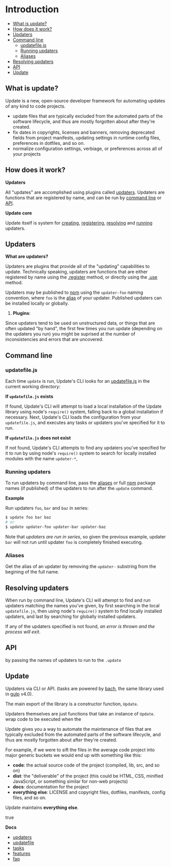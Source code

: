 # Introduction

- [What is update?](#what-is-update)
- [How does it work?](#how-does-it-work)
- [Updaters](#updaters)
- [Command line](#command-line)
  * [updatefile.js](#updatefilejs)
  * [Running updaters](#running-updaters)
  * [Aliases](#aliases)
- [Resolving updaters](#resolving-updaters)
- [API](#api)
- [Update](#update)

## What is update?

Update is a new, open-source developer framework for automating updates of any kind to code projects.

* update files that are typically excluded from the automated parts of the software lifecycle, and thus are mostly forgotten about after they're created.
* fix dates in copyrights, licenses and banners, removing deprecated fields from project manifests, updating settings in runtime config files, preferences in dotfiles, and so on.
* normalize configuration settings, verbiage, or preferences across all of your projects

## How does it work?

**Updaters**

All "updates" are accomplished using plugins called [updaters](#updaters). Updaters are functions that are registered by name, and can be run by [command line](#command-line) or [API](#api).

**Update core**

Update itself is system for [creating](#creating-updaters), [registering](#registering-updaters), [resolving](#resolving-updaters) and [running](#running-updaters) updaters.

## Updaters

**What are updaters?**

Updaters are plugins that provide all of the "updating" capabilities to update. Technically speaking, updaters are functions that are either registered by name using the [.register](#register) method, or directly using the [.use](#use) method.

Updaters may be published to [npm](https://www.npmjs.com) using the `updater-foo` naming convention, where `foo` is the [alias](#aliases) of your updater. Published updaters can be installed locally or globally.

1. **Plugins**:

Since updaters tend to be used on unstructured data, or things that are often updated "by hand", the first few times you run update (depending on the updaters you run) you might be suprised at the number of inconsistencies and errors that are uncovered.

## Command line

### updatefile.js

Each time `update` is run, Update's CLI looks for an [updatefile.js](docs/updatefile.md) in the current working directory:

**If `updatefile.js` exists**

If found, Update's CLI will attempt to load a local installation of the Update library using node's `require()` system, falling back to a global installation if necessary. Next, Update's CLI loads the configuration from your `updatefile.js`, and executes any tasks or updaters you've specified for it to run.

**If `updatefile.js` does not exist**

If not found, Update's CLI attempts to find any updaters you've specified for it to run by using node's `require()` system to search for locally installed modules with the name `updater-*`,

### Running updaters

To run updaters by command line, pass the [aliases](#aliases) or full [npm](https://www.npmjs.com) package names (if published) of the updaters to run after the `update` command.

**Example**

Run updaters `foo`, `bar` and `baz` in series:

```sh
$ update foo bar baz
# or
$ update updater-foo updater-bar updater-baz
```

Note that _updaters are run in series_, so given the previous example, updater `bar` will not run until updater `foo` is completely finished executing.

### Aliases

Get the alias of an updater by removing the `updater-` substring from the begining of the full name.

## Resolving updaters

When run by command line, Update's CLI will attempt to find and run updaters matching the names you've given, by first searching in the local `updatefile.js`, then using node's `require()` system to find locally installed updaters, and last by searching for globally installed updaters.

If any of the updaters specified is not found, _an error is thrown and the process will exit_.

## API

by passing the names of updaters to run to the `.update`

## Update

Updaters via CLI or API. (tasks are powered by [bach](https://github.com/gulpjs/bach), the same library used in [gulp](http://gulpjs.com) v4.0).

The main export of the library is a constructor function, `Update`.

Updaters themselves are just functions that take an instance of `Update`. wrap code to be executed when the

Update gives you a way to automate the maintenance of files that are typically excluded from the automated parts of the software lifecycle, and thus are mostly forgotten about after they're created.

For example, if we were to sift the files in the average code project into major generic buckets we would end up with something like this:

* **code**: the actual source code of the project (compiled, lib, src, and so on)
* **dist**: the "deliverable" of the project (this could be HTML, CSS, minified JavaScript, or something similar for non-web projects)
* **docs**: documentation for the project
* **everything else**: LICENSE and copyright files, dotfiles, manifests, config files, and so on.

Update maintains **everything else**.

true

**Docs**

* [updaters](updaters.md)
* [updatefile](updatefile.md)
* [tasks](tasks.md)
* [features](features.md)
* [faq](faq.md)
